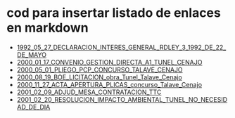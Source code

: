 # cod para insertar listado de enlaces en markdown
  * <a href=./docu/1992_05_27_DECLARACION_INTERES_GENERAL_RDLEY_3_1992_DE_22_DE_MAYO.pdf target='_blank'>1992_05_27_DECLARACION_INTERES_GENERAL_RDLEY_3_1992_DE_22_DE_MAYO </a>
  * <a href=./docu/2000_01_17_CONVENIO_GESTION_DIRECTA_A1_TUNEL_CENAJO.pdf target='_blank'>2000_01_17_CONVENIO_GESTION_DIRECTA_A1_TUNEL_CENAJO </a>
  * <a href=./docu/2000_05_01_PLIEGO_PCP_CONCURSO_TALAVE_CENAJO.pdf target='_blank'>2000_05_01_PLIEGO_PCP_CONCURSO_TALAVE_CENAJO </a>
  * <a href=./docu/2000_08_19_BOE_LICITACION_obra_Tunel_Talave_Cenajo.pdf target='_blank'>2000_08_19_BOE_LICITACION_obra_Tunel_Talave_Cenajo </a>
  * <a href=./docu/2000_11_27_ACTA_APERTURA_PLICAS_concurso_Talave_Cenajo.pdf target='_blank'>2000_11_27_ACTA_APERTURA_PLICAS_concurso_Talave_Cenajo </a>
  * <a href=./docu/2001_02_09_ADJUD_MESA_CONTRATACION_TTC.pdf target='_blank'>2001_02_09_ADJUD_MESA_CONTRATACION_TTC </a>
  * <a href=./docu/2001_02_20_RESOLUCION_IMPACTO_AMBIENTAL_TUNEL_NO_NECESIDAD_DE_DIA.pdf target='_blank'>2001_02_20_RESOLUCION_IMPACTO_AMBIENTAL_TUNEL_NO_NECESIDAD_DE_DIA </a>
